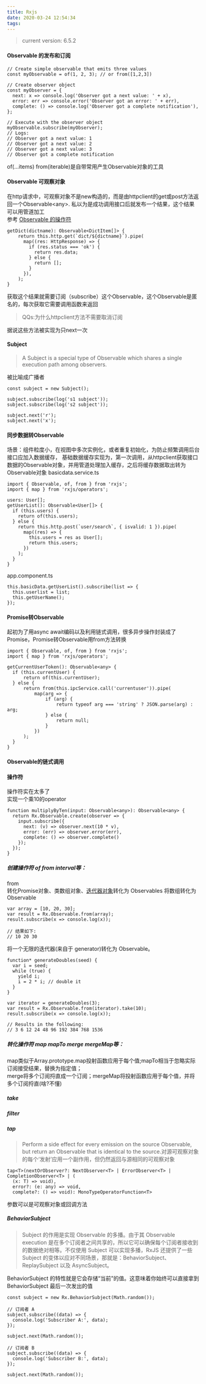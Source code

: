 ```yaml
---
title: Rxjs
date: 2020-03-24 12:54:34
tags:
---
```

> current version: 6.5.2
#### Observable 的发布和订阅
```
// Create simple observable that emits three values
const myObservable = of(1, 2, 3); // or from([1,2,3])

// Create observer object
const myObserver = {
  next: x => console.log('Observer got a next value: ' + x),
  error: err => console.error('Observer got an error: ' + err),
  complete: () => console.log('Observer got a complete notification'),
};

// Execute with the observer object
myObservable.subscribe(myObserver);
// Logs:
// Observer got a next value: 1
// Observer got a next value: 2
// Observer got a next value: 3
// Observer got a complete notification
```
of(...items) from(iterable)是自带常用产生Observable对象的工具
#### Observable 可观察对象
在http请求中，可观察对象不是new构造的，而是由httpclient的get或post方法返回一个Observable\<any\>. 私以为是成功调用接口后就发布一个结果，这个结果可以用管道加工<br>
参考 [Observable 的操作符](https://cn.rx.js.org/manual/overview.html#h16)
```
getDict(dictname): Observable<DictItem[]> {
    return this.http.get(`dict/${dictname}`).pipe(
      map((res: HttpResponse) => {
        if (res.status === 'ok') {
          return res.data;
        } else {
          return [];
        }
      }),
    );
}
```
获取这个结果就需要订阅（subscribe）这个Observable，这个Observable是匿名的，每次获取它需要调用函数来返回 

> QQs:为什么httpclient方法不需要取消订阅

据说这些方法被实现为只next一次 

#### Subject
> A Subject is a special type of Observable which shares a single execution path among observers.

被比喻成广播者
```
const subject = new Subject();

subject.subscribe(log('s1 subject'));
subject.subscribe(log('s2 subject'));

subject.next('r');
subject.next('x');
```


#### 同步数据转Observable
场景：组件粒度小，在视图中多次实例化，或者重复初始化，为防止频繁调用后台接口应加入数据缓存，
基础数据缓存实现为，第一次调用，从httpclient获取接口数据的Observable对象，并用管道处理加入缓存，之后将缓存数据取出转为Observable对象
basicdata.service.ts
```
import { Observable, of, from } from 'rxjs';
import { map } from 'rxjs/operators';

users: User[];
getUserList(): Observable<User[]> {
  if (this.users) {
    return of(this.users);
  } else {
    return this.http.post(`user/search`, { isvalid: 1 }).pipe(
      map((res) => {
        this.users = res as User[];
        return this.users;
      })
    );
  }
}
```
app.component.ts
```
this.basicData.getUserList().subscribe(list => {
  this.userlist = list;
  this.getUserName();
});
```
#### Promise转Observable
起初为了用async await编码以及利用链式调用，很多异步操作封装成了Promise，Promise转Observable用from方法转换
```
import { Observable, of, from } from 'rxjs';
import { map } from 'rxjs/operators';

getCurrentUserToken(): Observable<any> {
  if (this.currentUser) {
      return of(this.currentUser);
  } else {
      return from(this.ipcService.call('currentuser')).pipe(
          map(arg => {
              if (arg) {
                  return typeof arg === 'string' ? JSON.parse(arg) : arg;
              } else {
                  return null;
              }
          })
      );
  }
}
```
#### Observable的链式调用

#### 操作符
操作符实在太多了<br>
实现一个乘10的operator
```
function multiplyByTen(input: Observable<any>): Observable<any> {
  return Rx.Observable.create(observer => {
    input.subscribe({
      next: (v) => observer.next(10 * v),
      error: (err) => observer.error(err),
      complete: () => observer.complete()
    });
  });
}
```
##### 创建操作符 of from interval等：

from  <br>
转化Promise对象、类数组对象、[迭代器对象](https://developer.mozilla.org/zh-CN/docs/Web/JavaScript/Reference/Iteration_protocols#iterable)转化为 Observables
将数组转化为 Observable
```
var array = [10, 20, 30];
var result = Rx.Observable.from(array);
result.subscribe(x => console.log(x));

// 结果如下:
// 10 20 30
```
将一个无限的迭代器(来自于 generator)转化为 Observable。
```
function* generateDoubles(seed) {
  var i = seed;
  while (true) {
    yield i;
    i = 2 * i; // double it
  }
}

var iterator = generateDoubles(3);
var result = Rx.Observable.from(iterator).take(10);
result.subscribe(x => console.log(x));

// Results in the following:
// 3 6 12 24 48 96 192 384 768 1536
```
##### 转化操作符 map mapTo merge mergeMap等：
map类似于Array.prototype.map投射函数应用于每个值;mapTo相当于忽略实际订阅接受结果，替换为指定值；<br>
merge将多个订阅捋直成一个订阅；mergeMap将投射函数应用于每个值，并将多个订阅捋直(啥?不懂)

##### take

##### filter

##### tap
> Perform a side effect for every emission on the source Observable, but return an Observable that is identical to the source.对源可观察对象的每个‘发射’应用一个副作用，但仍然返回与源相同的可观察对象
```
tap<T>(nextOrObserver?: NextObserver<T> | ErrorObserver<T> | CompletionObserver<T> | (
  (x: T) => void),
  error?: (e: any) => void,
  complete?: () => void): MonoTypeOperatorFunction<T>
```
参数可以是可观察对象或回调方法

##### BehaviorSubject

>Subject 的作用是实现 Observable 的多播。由于其 Observable execution 是在多个订阅者之间共享的，所以它可以确保每个订阅者接收到的数据绝对相等。不仅使用 Subject 可以实现多播，RxJS 还提供了一些 Subject 的变体以应对不同场景，那就是：BehaviorSubject、ReplaySubject 以及 AsyncSubject。

BehaviorSubject 的特性就是它会存储“当前”的值。这意味着你始终可以直接拿到 BehaviorSubject 最后一次发出的值
```
const subject = new Rx.BehaviorSubject(Math.random());

// 订阅者 A
subject.subscribe((data) => {
  console.log('Subscriber A:', data);
});

subject.next(Math.random());

// 订阅者 B
subject.subscribe((data) => {
  console.log('Subscriber B:', data);
});

subject.next(Math.random());
```